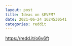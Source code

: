 ```yaml
--- 
layout: post 
title: Ideas on $EVFM? 
date: 2021-06-24 1624530541 
categories: reddit 
--- 
```

https://redd.it/o6y6ft
